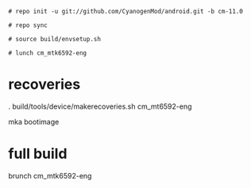     # repo init -u git://github.com/CyanogenMod/android.git -b cm-11.0
    
    # repo sync
    
    # source build/envsetup.sh
    
    # lunch cm_mtk6592-eng

# recoveries
. build/tools/device/makerecoveries.sh cm_mt6592-eng

mka bootimage

# full build
brunch cm_mtk6592-eng

